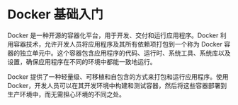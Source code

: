 # Docker 基础入门 

Docker 是一种开源的容器化平台，用于开发、交付和运行应用程序。Docker 利用容器技术，允许开发人员将应用程序及其所有依赖项打包到一个称为 Docker 容器的独立单元中。这个容器包含应用程序的代码、运行时、系统工具、系统库以及设置，确保应用程序在不同的环境中都能一致地运行。

Docker 提供了一种轻量级、可移植和自包含的方式来打包和运行应用程序。使用 Docker，开发人员可以在其开发环境中构建和测试容器，然后将这些容器部署到生产环境中，而无需担心环境的不同之处。